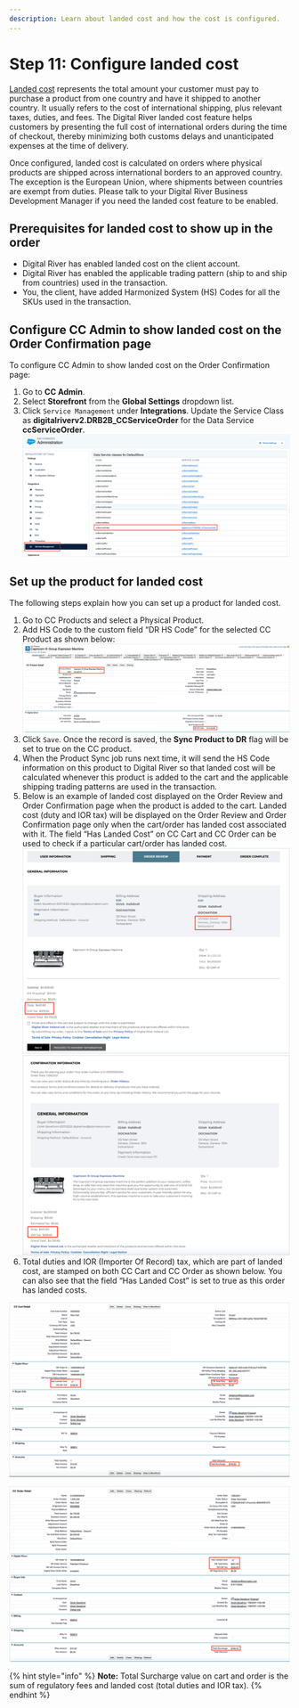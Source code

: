 ```yaml
---
description: Learn about landed cost and how the cost is configured.
---
```


# Step 11: Configure landed cost

[Landed cost](https://docs.digitalriver.com/digital-river-api/checkouts-and-orders/landed-costs) represents the total amount your customer must pay to purchase a product from one country and have it shipped to another country. It usually refers to the cost of international shipping, plus relevant taxes, duties, and fees. The Digital River landed cost feature helps customers by presenting the full cost of international orders during the time of checkout, thereby minimizing both customs delays and unanticipated expenses at the time of delivery.

Once configured, landed cost is calculated on orders where physical products are shipped across international borders to an approved country. The exception is the European Union, where shipments between countries are exempt from duties. Please talk to your Digital River Business Development Manager if you need the landed cost feature to be enabled.

## Prerequisites for landed cost to show up in the order

* Digital River has enabled landed cost on the client account.
* Digital River has enabled the applicable trading pattern (ship to and ship from countries) used in the transaction.
* You, the client, have added Harmonized System (HS) Codes for all the SKUs used in the transaction.

## Configure CC Admin to show landed cost on the Order Confirmation page

To configure CC Admin to show landed cost on the Order Confirmation page:

1. Go to **CC Admin**.
2. Select **Storefront** from the **Global Settings** dropdown list.
3. Click `Service Management` under **Integrations**. Update the Service Class as **digitalriverv2.DRB2B\_CCServiceOrder** for the Data Service **ccServiceOrder**.\
   &#x20;![](../.gitbook/assets/ServiceManagement.png)&#x20;

## Set up the product for landed cost

The following steps explain how you can set up a product for landed cost.

1. Go to CC Products and select a Physical Product.
2. Add HS Code to the custom field “DR HS Code” for the selected CC Product as shown below:\
   &#x20;![](../.gitbook/assets/CapricornEspresso.png)&#x20;
3. Click `Save`. Once the record is saved, the **Sync Product to DR** flag will be set to true on the CC product.
4. When the Product Sync job runs next time, it will send the HS Code information on this product to Digital River so that landed cost will be calculated whenever this product is added to the cart and the applicable shipping trading patterns are used in the transaction.
5. Below is an example of landed cost displayed on the Order Review and Order Confirmation page when the product is added to the cart. Landed cost (duty and IOR tax) will be displayed on the Order Review and Order Confirmation page only when the cart/order has landed cost associated with it. The field “Has Landed Cost” on CC Cart and CC Order can be used to check if a particular cart/order has landed cost.\
   ![](../.gitbook/assets/OrderReview.png) \
   ![](../.gitbook/assets/ConfirmationInfo.png)&#x20;
6. Total duties and IOR (Importer Of Record) tax, which are part of landed cost, are stamped on both CC Cart and CC Order as shown below. You can also see that the field “Has Landed Cost” is set to true as this order has landed costs.&#x20;

![](../.gitbook/assets/CCCartDetail.png)

![](../.gitbook/assets/CCOrderDetail.png)

{% hint style="info" %}
**Note:** Total Surcharge value on cart and order is the sum of regulatory fees and landed cost (total duties and IOR tax).
{% endhint %}
